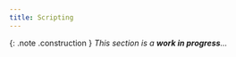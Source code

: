 ```yaml
---
title: Scripting
---
```


{: .note .construction }
_This section is a **work in progress**..._

<div style="min-height: 800px"></div>